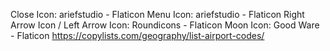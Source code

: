 Close Icon: ariefstudio - Flaticon
Menu Icon: ariefstudio - Flaticon
Right Arrow Icon / Left Arrow Icon: Roundicons - Flaticon
Moon Icon: Good Ware - Flaticon
https://copylists.com/geography/list-airport-codes/
